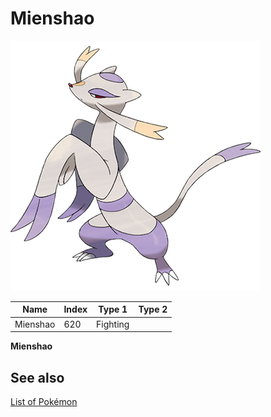 # Mienshao


![Mienshao](images/620.png)

| **Name** | **Index** | **Type 1** | **Type 2** |
|----|----|----|----|
| Mienshao | 620 | Fighting  |  |

**Mienshao** 

## See also

[List of Pokémon](../pokemon.md)
